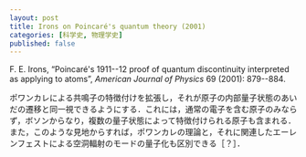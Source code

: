 ```yaml
---
layout: post
title: Irons on Poincaré's quantum theory (2001)
categories: [科学史, 物理学史]
published: false
---
```


F. E. Irons, “Poincaré's 1911--12 proof of quantum discontinuity interpreted as applying to atoms”, _American Journal of Physics_ 69 (2001): 879--884.

ポワンカレによる共鳴子の特徴付けを拡張し，それが原子の内部量子状態のあいだの遷移と同一視できるようにする．これには，通常の電子を含む原子のみならず，ボソンからなり，複数の量子状態によって特徴付けられる原子も含まれる．また，このような見地からすれば，ポワンカレの理論と，それに関連したエーレンフェストによる空洞輻射のモードの量子化も区別できる［？］．
